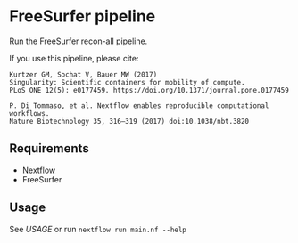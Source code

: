 FreeSurfer pipeline
===================

Run the FreeSurfer recon-all pipeline.

If you use this pipeline, please cite:

```
Kurtzer GM, Sochat V, Bauer MW (2017)
Singularity: Scientific containers for mobility of compute.
PLoS ONE 12(5): e0177459. https://doi.org/10.1371/journal.pone.0177459

P. Di Tommaso, et al. Nextflow enables reproducible computational workflows.
Nature Biotechnology 35, 316–319 (2017) doi:10.1038/nbt.3820
```

Requirements
------------

- [Nextflow](https://www.nextflow.io)
- FreeSurfer

Usage
-----

See *USAGE* or run `nextflow run main.nf --help`
